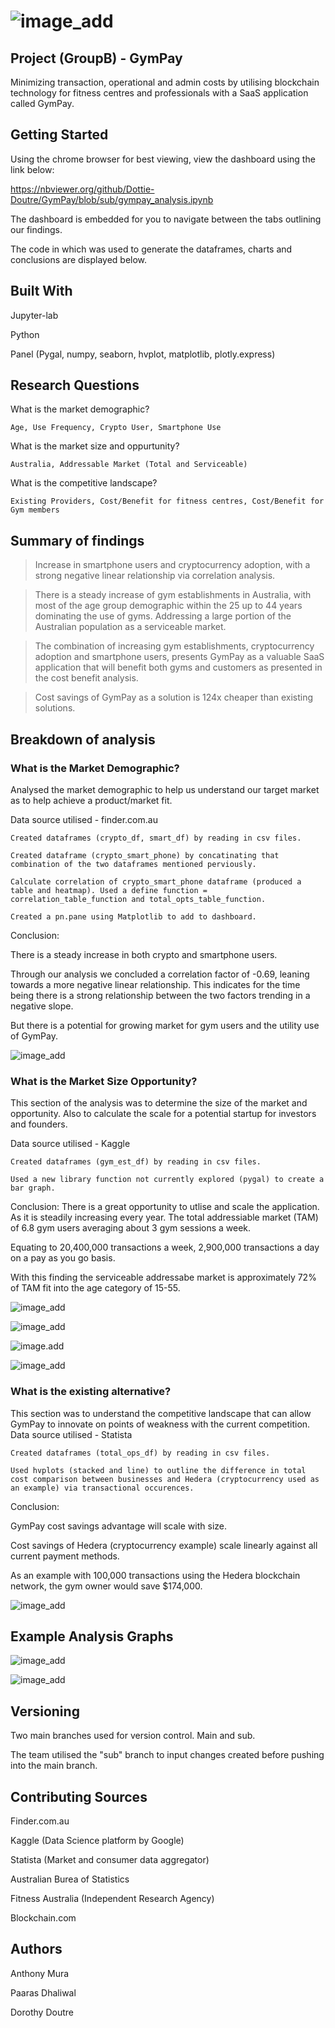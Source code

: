 # ![image_add](Images/Gympay.png)

## Project (GroupB) - GymPay
Minimizing transaction, operational and admin costs by utilising blockchain technology for fitness centres and professionals with a SaaS application called GymPay.

## Getting Started
Using the chrome browser for best viewing, view the dashboard using the link below:

https://nbviewer.org/github/Dottie-Doutre/GymPay/blob/sub/gympay_analysis.ipynb

The dashboard is embedded for you to navigate between the tabs outlining our findings.

The code in which was used to generate the dataframes, charts and conclusions are displayed below.

## Built With
Jupyter-lab

Python

Panel (Pygal, numpy, seaborn, hvplot, matplotlib, plotly.express)

## Research Questions
What is the market demographic?
```
Age, Use Frequency, Crypto User, Smartphone Use
```
What is the market size and oppurtunity?
```
Australia, Addressable Market (Total and Serviceable)
```
What is the competitive landscape?
```
Existing Providers, Cost/Benefit for fitness centres, Cost/Benefit for Gym members
```
## Summary of findings
> Increase in smartphone users and cryptocurrency adoption, with a strong negative linear relationship via correlation analysis.

> There is a steady increase of gym establishments in Australia, with most of the age group demographic within the 25 up to 44 years dominating the use of gyms. 
Addressing a large portion of the Australian population as a serviceable market.

> The combination of increasing gym establishments, cryptocurrency adoption and smartphone users, presents GymPay as a valuable SaaS application that will benefit both gyms and customers as presented in the cost benefit analysis.

> Cost savings of GymPay as a solution is 124x cheaper than existing solutions.

## Breakdown of analysis

### What is the Market Demographic?
Analysed the market demographic to help us understand our target market as to help achieve a product/market fit.

Data source utilised - finder.com.au
```
Created dataframes (crypto_df, smart_df) by reading in csv files.

Created dataframe (crypto_smart_phone) by concatinating that combination of the two dataframes mentioned perviously.

Calculate correlation of crypto_smart_phone dataframe (produced a table and heatmap). Used a define function = correlation_table_function and total_opts_table_function.

Created a pn.pane using Matplotlib to add to dashboard.
```
Conclusion:

There is a steady increase in both crypto and smartphone users.

Through our analysis we concluded a correlation factor of -0.69, leaning towards a more negative linear relationship. This indicates for the time being there is a strong relationship between the two factors trending in a negative slope.

But there is a potential for growing market for gym users and the utility use of GymPay.

![image_add](Images/heatmap_cyrpto_smartphone_users.png)

### What is the Market Size Opportunity?
This section of the analysis was to determine the size of the market and opportunity. Also to calculate the scale for a potential startup for investors and founders.

Data source utilised - Kaggle
```
Created dataframes (gym_est_df) by reading in csv files.

Used a new library function not currently explored (pygal) to create a bar graph.
```
Conclusion:
There is a great opportunity to utlise and scale the application. As it is steadily increasing every year. The total addressiable market (TAM) of 6.8 gym users averaging about 3 gym sessions a week. 

Equating to 20,400,000 transactions a week, 2,900,000 transactions a day on a pay as you go basis.

With this finding the serviceable addressabe market is approximately 72% of TAM fit into the age category of 15-55.

![image_add](Plots/gym_est_bar.svg)

![image_add](Plots/gym_data.png)

![image.add](Plots/bokeh_plot_smartphone_crypto_users.png)

![image_add](Plots/gym_horizontalbar_market_potential.svg)

### What is the existing alternative?
This section was to understand the competitive landscape that can allow GymPay to innovate on points of weakness with the current competition.
Data source utilised - Statista
```
Created dataframes (total_ops_df) by reading in csv files.

Used hvplots (stacked and line) to outline the difference in total cost comparison between businesses and Hedera (cryptocurrency used as an example) via transactional occurences.
```
Conclusion:

GymPay cost savings advantage will scale with size.

Cost savings of Hedera (cryptocurrency example) scale linearly against all current payment methods.

As an example with 100,000 transactions using the Hedera blockchain network, the gym owner would save $174,000.

![image_add](Images/Cost_savings.PNG)
 
## Example Analysis Graphs

![image_add](Images/traditional_vs_blockchain_price.png)

![image_add](Images/cost_savings_table.png)

## Versioning
Two main branches used for version control.
Main and sub.

The team utilised the "sub" branch to input changes created before pushing into the main branch.

## Contributing Sources
Finder.com.au

Kaggle (Data Science platform by Google)

Statista (Market and consumer data aggregator)

Australian Burea of Statistics

Fitness Australia (Independent Research Agency)

Blockchain.com

## Authors
Anthony Mura

Paaras Dhaliwal

Dorothy Doutre
